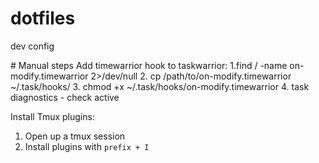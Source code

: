 # dotfiles
dev config

# Manual steps
Add timewarrior hook to taskwarrior:
1.find / -name on-modify.timewarrior 2>/dev/null
2. cp /path/to/on-modify.timewarrior ~/.task/hooks/
3. chmod +x ~/.task/hooks/on-modify.timewarrior
4. task diagnostics - check active

Install Tmux plugins:
1. Open up a tmux session
2. Install plugins with `prefix + I`
